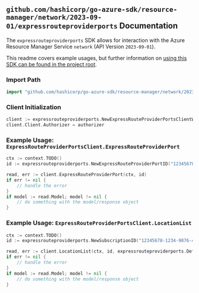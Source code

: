 
## `github.com/hashicorp/go-azure-sdk/resource-manager/network/2023-09-01/expressrouteproviderports` Documentation

The `expressrouteproviderports` SDK allows for interaction with the Azure Resource Manager Service `network` (API Version `2023-09-01`).

This readme covers example usages, but further information on [using this SDK can be found in the project root](https://github.com/hashicorp/go-azure-sdk/tree/main/docs).

### Import Path

```go
import "github.com/hashicorp/go-azure-sdk/resource-manager/network/2023-09-01/expressrouteproviderports"
```


### Client Initialization

```go
client := expressrouteproviderports.NewExpressRouteProviderPortsClientWithBaseURI("https://management.azure.com")
client.Client.Authorizer = authorizer
```


### Example Usage: `ExpressRouteProviderPortsClient.ExpressRouteProviderPort`

```go
ctx := context.TODO()
id := expressrouteproviderports.NewExpressRouteProviderPortID("12345678-1234-9876-4563-123456789012", "expressRouteProviderPortValue")

read, err := client.ExpressRouteProviderPort(ctx, id)
if err != nil {
	// handle the error
}
if model := read.Model; model != nil {
	// do something with the model/response object
}
```


### Example Usage: `ExpressRouteProviderPortsClient.LocationList`

```go
ctx := context.TODO()
id := expressrouteproviderports.NewSubscriptionID("12345678-1234-9876-4563-123456789012")

read, err := client.LocationList(ctx, id, expressrouteproviderports.DefaultLocationListOperationOptions())
if err != nil {
	// handle the error
}
if model := read.Model; model != nil {
	// do something with the model/response object
}
```
